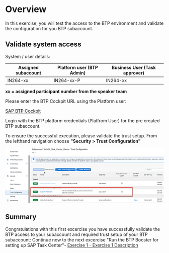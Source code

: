 # Overview

In this exercise, you will test the access to the BTP environment and validate the configuration for you BTP subaccount.

## Validate system access

System / user details:

| Assigned subaccount|Platform user (BTP Admin)|Business User (Task approver)|
| ------------- |-------------| -----|
| IN264-xx| IN264-xx-P| IN264-xx|

**xx = assigned participant number from the speaker team**

Please enter the BTP Cockpit URL using the Platform user:

[SAP BTP Cockpit](https://cockpit.eu10.hana.ondemand.com/cockpit/?idp=tdcteched3.accounts.ondemand.com#/globalaccount/62d9c33d-1b44-4afa-9751-2cb0165ba817)

Login with the BTP platform credentials (Platfrom User) for the pre created BTP subaccount.

To ensure the successful execution, please validate the trust setup.
From the lefthand navigation choose **"Security > Trust Configuration"**

![](/exercises/ex0/images/trust_check.png)


## Summary

Congratulations with this first excercise you have successfully validate the BTP access to your subaccount and required trust setup of your BTP subaccount:
Continue now to the next excercise "Run the BTP Booster for setting up SAP Task Center"- [Exercise 1 - Exercise 1 Description](../ex1/README.md)
